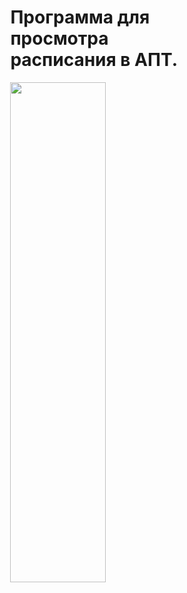 
<h1 class="center">Программа для просмотра расписания в АПТ.</h1>
<img class="center" src="https://cdn1.savepice.ru/uploads/2021/2/4/8540db908831d2aeb732b3414856b0d6-full.jpg" data-canonical-src="https://cdn1.savepice.ru/uploads/2021/2/4/8540db908831d2aeb732b3414856b0d6-full.jpg" width="450" height="800"/>
</div>

<style>
 .center{
    display: block;
    margin-left: auto;
    margin-right: auto;
    width: 55%;
 }
</style>